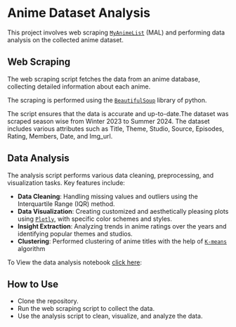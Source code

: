 # Anime Dataset Analysis
This project involves web scraping [`MyAnimeList`](https://myanimelist.net/) (MAL) and performing data analysis on the collected anime dataset.

## Web Scraping
The web scraping script fetches the data from an anime database, collecting detailed information about each anime. 

The scraping is performed using the [`BeautifulSoup`](https://pypi.org/project/beautifulsoup4/) library of python.

The script ensures that the data is accurate and up-to-date.The dataset was scraped season wise from Winter 2023 to Summer 2024. The dataset includes various attributes such as Title, Theme, Studio, Source, Episodes, Rating, Members, Date, and Img_url.

## Data Analysis
The analysis script performs various data cleaning, preprocessing, and visualization tasks. Key features include:

- **Data Cleaning**: Handling missing values and outliers using the Interquartile Range (IQR) method.
- **Data Visualization**: Creating customized and aesthetically pleasing plots using [`Plotly`](https://plotly.com/python/), with specific color schemes and styles.
- **Insight Extraction**: Analyzing trends in anime ratings over the years and identifying popular themes and studios.
- **Clustering**: Performed clustering of anime titles with the help of [`K-means`](https://scikit-learn.org/stable/modules/generated/sklearn.cluster.KMeans.html) algorithm

To View the data analysis notebook [click here](https://nbviewer.org/github/sg-sparsh-goyal/MyAnimeList-data-analysis/blob/master/MAL_data_analysis_and_clustering.ipynb): 


## How to Use
- Clone the repository.
- Run the web scraping script to collect the data.
- Use the analysis script to clean, visualize, and analyze the data.

